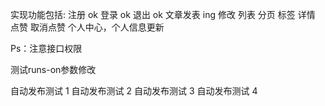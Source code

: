 实现功能包括: 
注册 ok
登录 ok
退出 ok
文章发表 ing
修改 
列表
分页
标签
详情
点赞
取消点赞
个人中心，个人信息更新

Ps：注意接口权限

测试runs-on参数修改

自动发布测试 1
自动发布测试 2
自动发布测试 3
自动发布测试 4